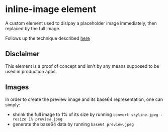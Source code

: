 # inline-image element
A custom element used to dislpay a placeholder image immediately, then replaced by the full image.

Follows up the technique described [here](https://westwingsolutions.com/articles/blog/image-inlining)

## Disclaimer
This element is a proof of concept and isn't by any means supposed to be used in production apps.

## Images
In order to create the preview image and its base64 representation, one can simply:
- shrink the full image to 1% of its size by running `convert skyline.jpeg -resize 1% preview.jpeg`
- generate the base64 data by running `base64 preview.jpeg`
